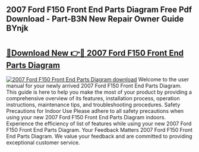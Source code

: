 ## 2007 Ford F150 Front End Parts Diagram Free Pdf Download - Part-B3N New Repair Owner Guide BYnjk

# <h2><a href="http://dfjc9m.blite.top/?on=2007+Ford+F150+Front+End+Parts+Diagram">🔗Download New 👉🔴 2007 Ford F150 Front End Parts Diagram</a></h2>

[![2007 Ford F150 Front End Parts Diagram download](https://i.imgur.com/lujVjoI.png)](http://dfjc9m.blite.top/?on=2007+Ford+F150+Front+End+Parts+Diagram)
Welcome to the user manual for your newly arrived 2007 Ford F150 Front End Parts Diagram. This guide is here to help you make the most of your product by providing a comprehensive overview of its features, installation process, operation instructions, maintenance tips, and troubleshooting procedures. Safety Precautions for Indoor Use Please adhere to all safety precautions when using your new 2007 Ford F150 Front End Parts Diagram indoors. Experience the efficiency of list of features while using your new 2007 Ford F150 Front End Parts Diagram. Your Feedback Matters 2007 Ford F150 Front End Parts Diagram. We value your feedback and are committed to providing exceptional customer service.
